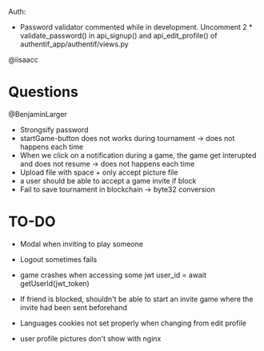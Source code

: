 Auth:
- Password validator commented while in development. Uncomment 2 * validate_password() in api_signup() and api_edit_profile() of authentif_app/authentif/views.py

@iisaacc

  # Questions


  @BenjaminLarger
- Strongsify password
- startGame-button does not works during tournament -> does not happens each time
- When we click on a notification during a game, the game get interupted and does not resume -> does not happens each time
- Upload file with space + only accept picture file
- a user should be able to accept a game invite if block
- Fail to save tournament in blockchain -> byte32 conversion


# TO-DO
  - Modal when inviting to play someone


- Logout sometimes fails

- game crashes when accessing some jwt
user_id = await getUserId(jwt_token)

- If friend is blocked, shouldn't be able to start an invite game where the invite had been sent beforehand

- Languages cookies not set properly when changing from edit profile

- user profile pictures don't show with nginx